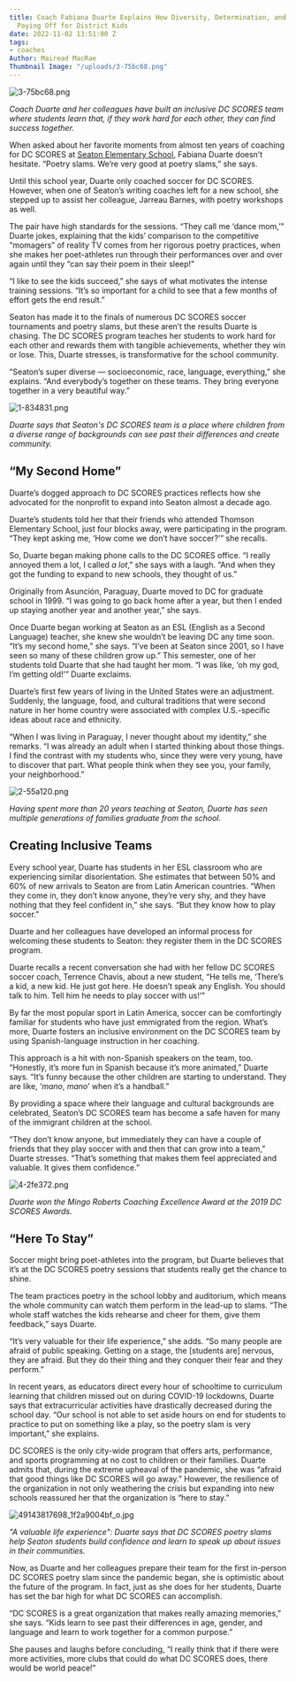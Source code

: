 ```yaml
---
title: Coach Fabiana Duarte Explains How Diversity, Determination, and DC SCORES is
  Paying Off for District Kids
date: 2022-11-02 13:51:00 Z
tags:
- coaches
Author: Mairead MacRae
Thumbnail Image: "/uploads/3-75bc68.png"
---
```


![3-75bc68.png](/uploads/3-75bc68.png)

*Coach Duarte and her colleagues have built an inclusive DC SCORES team where students learn that, if they work hard for each other, they can find success together.*












When asked about her favorite moments from almost ten years of coaching for DC SCORES at [Seaton Elementary School](https://seatondc.org/), Fabiana Duarte doesn’t hesitate. “Poetry slams. We’re very good at poetry slams,” she says.

Until this school year, Duarte only coached soccer for DC SCORES. However, when one of Seaton’s writing coaches left for a new school, she stepped up to assist her colleague, Jarreau Barnes, with poetry workshops as well.

The pair have high standards for the sessions. “They call me ‘dance mom,’” Duarte jokes, explaining that the kids’ comparison to the competitive “momagers” of reality TV comes from her rigorous poetry practices, when she makes her poet-athletes run through their performances over and over again until they “can say their poem in their sleep!”

“I like to see the kids succeed,” she says of what motivates the intense training sessions. “It’s so important for a child to see that a few months of effort gets the end result.”

Seaton has made it to the finals of numerous DC SCORES soccer tournaments and poetry slams, but these aren’t the results Duarte is chasing. The DC SCORES program teaches her students to work hard for each other and rewards them with tangible achievements, whether they win or lose. This, Duarte stresses, is transformative for the school community.

“Seaton’s super diverse — socioeconomic, race, language, everything,” she explains. “And everybody’s together on these teams. They bring everyone together in a very beautiful way.”

![1-834831.png](/uploads/1-834831.png)

*Duarte says that Seaton's DC SCORES team is a place where children from a diverse range of backgrounds can see past their differences and create community.*

## “My Second Home”

Duarte’s dogged approach to DC SCORES practices reflects how she advocated for the nonprofit to expand into Seaton almost a decade ago.

Duarte’s students told her that their friends who attended Thomson Elementary School, just four blocks away, were participating in the program. “They kept asking me, ‘How come we don’t have soccer?’” she recalls.

So, Duarte began making phone calls to the DC SCORES office. “I really annoyed them a lot, I called *a lot*,” she says with a laugh. “And when they got the funding to expand to new schools, they thought of us.”

Originally from Asunción, Paraguay, Duarte moved to DC for graduate school in 1999. “I was going to go back home after a year, but then I ended up staying another year and another year,” she says.

Once Duarte began working at Seaton as an ESL (English as a Second Language) teacher, she knew she wouldn’t be leaving DC any time soon. “It’s my second home,” she says. “I’ve been at Seaton since 2001, so I have seen so many of these children grow up.” This semester, one of her students told Duarte that she had taught her mom. “I was like, ‘oh my god, I’m getting old!’” Duarte exclaims.

Duarte’s first few years of living in the United States were an adjustment. Suddenly, the language, food, and cultural traditions that were second nature in her home country were associated with complex U.S.-specific ideas about race and ethnicity.

“When I was living in Paraguay, I never thought about my identity,” she remarks. “I was already an adult when I started thinking about those things. I find the contrast with my students who, since they were very young, have to discover that part. What people think when they see you, your family, your neighborhood.”

![2-55a120.png](/uploads/2-55a120.png)

*Having spent more than 20 years teaching at Seaton, Duarte has seen multiple generations of families graduate from the school.*

## Creating Inclusive Teams

Every school year, Duarte has students in her ESL classroom who are experiencing similar disorientation. She estimates that between 50% and 60% of new arrivals to Seaton are from Latin American countries. “When they come in, they don’t know anyone, they’re very shy, and they have nothing that they feel confident in,” she says. “But they know how to play soccer.”

Duarte and her colleagues have developed an informal process for welcoming these students to Seaton: they register them in the DC SCORES program.

Duarte recalls a recent conversation she had with her fellow DC SCORES soccer coach, Terrence Chavis, about a new student, “He tells me, ‘There’s a kid, a new kid. He just got here. He doesn’t speak any English. You should talk to him. Tell him he needs to play soccer with us!’”

By far the most popular sport in Latin America, soccer can be comfortingly familiar for students who have just emmigrated from the region. What’s more, Duarte fosters an inclusive environment on the DC SCORES team by using Spanish-language instruction in her coaching.

This approach is a hit with non-Spanish speakers on the team, too. “Honestly, it’s more fun in Spanish because it’s more animated,” Duarte says. “It’s funny because the other children are starting to understand. They are like, ‘*mano*, *mano*’ when it’s a handball.”

By providing a space where their language and cultural backgrounds are celebrated, Seaton’s DC SCORES team has become a safe haven for many of the immigrant children at the school.

“They don’t know anyone, but immediately they can have a couple of friends that they play soccer with and then that can grow into a team,” Duarte stresses. “That’s something that makes them feel appreciated and valuable. It gives them confidence.”

![4-2fe372.png](/uploads/4-2fe372.png)

*Duarte won the Mingo Roberts Coaching Excellence Award at the 2019 DC SCORES Awards.*

## “Here To Stay”

Soccer might bring poet-athletes into the program, but Duarte believes that it’s at the DC SCORES poetry sessions that students really get the chance to shine.

The team practices poetry in the school lobby and auditorium, which means the whole community can watch them perform in the lead-up to slams. “The whole staff watches the kids rehearse and cheer for them, give them feedback,” says Duarte.

“It’s very valuable for their life experience,” she adds. “So many people are afraid of public speaking. Getting on a stage, the \[students are\] nervous, they are afraid. But they do their thing and they conquer their fear and they perform.”

In recent years, as educators direct every hour of schooltime to curriculum learning that children missed out on during COVID-19 lockdowns, Duarte says that extracurricular activities have drastically decreased during the school day. “Our school is not able to set aside hours on end for students to practice to put on something like a play, so the poetry slam is very important,” she explains.

DC SCORES is the only city-wide program that offers arts, performance, and sports programming at no cost to children or their families. Duarte admits that, during the extreme upheaval of the pandemic, she was “afraid that good things like DC SCORES will go away.” However, the resilience of the organization in not only weathering the crisis but expanding into new schools reassured her that the organization is “here to stay.”

![49143817698_1f2a9004bf_o.jpg](/uploads/49143817698_1f2a9004bf_o.jpg)

*"A valuable life experience": Duarte says that DC SCORES poetry slams help Seaton students build confidence and learn to speak up about issues in their communities.*

Now, as Duarte and her colleagues prepare their team for the first in-person DC SCORES poetry slam since the pandemic began, she is optimistic about the future of the program. In fact, just as she does for her students, Duarte has set the bar high for what DC SCORES can accomplish.

“DC SCORES is a great organization that makes really amazing memories,” she says. “Kids learn to see past their differences in age, gender, and language and learn to work together for a common purpose.”

She pauses and laughs before concluding, “I really think that if there were more activities, more clubs that could do what DC SCORES does, there would be world peace!”